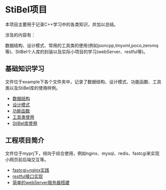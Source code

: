 # StiBel项目

本项目主要用于记录C++学习中的各类知识，并加以总结。

涉及的内容有：

数据结构、设计模式、常用的工具类的使用(例如jsoncpp,tinyxml,poco,zeromq等)、StiBel个人库的封装以及实际小项目的学习(webServer、restful等)。

## 基础知识学习

文件位于example下各个文件夹中，记录了数据结构、设计模式、功能函数、工具类以及StiBel库的使用样例。

* [数据结构](./guide/DataStruct.md)
* [设计模式](./guide/DesignPattern.md)
* [功能函数](./guide/FunctionStudy.md)
* [工具类使用](./guide/ToolUse.md)
* [StiBel库使用](./guide/StiBel.md)


## 工程项目简介

文件位于myprj下，倾向于综合使用，例如nginx、mysql、redis、fastcgi来实现小网页前后端交互等。

* [fastcgi+nginx实践](./guide/fastcgiApp.md)
* [restful接口实现](./guide/restfulApp.md)
* [简单的webServer服务器搭建](./guide/webServer.md)
